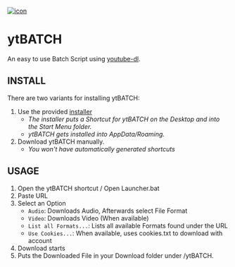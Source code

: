 [![icon](https://github.com/eppic/ytBATCH/blob/main/256.ico)](https://github.com/eppic/ytBATCH)
# ytBATCH
An easy to use Batch Script using [youtube-dl](https://github.com/ytdl-org/youtube-dl).

## INSTALL
There are two variants for installing ytBATCH:  
1. Use the provided [installer](https://github.com/eppic/ytBATCH/blob/main/installer)  
   - *The installer puts a Shortcut for ytBATCH on the Desktop and into the Start Menu folder.*  
   - *ytBATCH gets installed into AppData/Roaming.*  
2. Download ytBATCH manually.  
   - *You won't have automatically generated shortcuts*

## USAGE
1. Open the ytBATCH shortcut / Open Launcher.bat
2. Paste URL 
3. Select an Option
   - `Audio`: Downloads Audio, Afterwards select File Format
   - `Video`: Downloads Video (When available)
   - `List all Formats...`: Lists all available Formats found under the URL
   - `Use Cookies...`: When available, uses cookies.txt to download with account
4. Download starts
5. Puts the Downloaded File in your Download folder under /ytBATCH.

